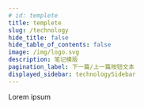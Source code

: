 ```yaml
---
# id: templete
title: templete
slug: /technology
hide_title: false
hide_table_of_contents: false
image: /img/logo.svg
description: 笔记模版
pagination_label: 下一篇/上一篇按钮文本
displayed_sidebar: technologySidebar
---
```


Lorem ipsum
